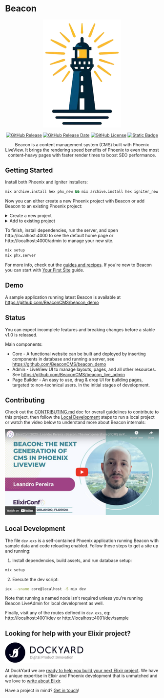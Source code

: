 # Beacon

<p align="center">
  <img src="https://raw.githubusercontent.com/BeaconCMS/beacon/main/assets/images/beacon.png" width="256" alt="Beacon logo">
</p>

<div align="center">
  
  [![GitHub Release](https://img.shields.io/github/v/release/beaconCMS/beacon?color=blue)](https://hex.pm/packages/beacon)
  [![GitHub Release Date](https://img.shields.io/github/release-date/beaconCMS/beacon)](https://github.com/BeaconCMS/beacon/releases)
  [![GitHub License](https://img.shields.io/github/license/beaconCMS/beacon?color=orange)](https://github.com/BeaconCMS/beacon/blob/main/LICENSE.md)
  [![Static Badge](https://img.shields.io/badge/documentation-555555)](https://hexdocs.pm/beacon)
  
</div>

<p align="center">
  Beacon is a content management system (CMS) built with Phoenix LiveView. It brings the rendering speed benefits of Phoenix to even the most content-heavy pages with faster render times to boost SEO performance.
</p>

## Getting Started

Install both Phoenix and Igniter installers:

```sh
mix archive.install hex phx_new && mix archive.install hex igniter_new
```

Now you can either create a new Phoenix project with Beacon or add Beacon to an existing Phoenix project:

<details>
<summary>Create a new project</summary>

- Using latest published [beacon](https://hex.pm/packages/beacon) and [beacon_live_admin](https://hex.pm/packages/beacon_live_admin) packages:

```sh
mix igniter.new my_app --install beacon,beacon_live_admin --with phx.new --beacon.site my_site
```

- Or using the unreleased projects from GitHub from the main branch:

```sh
mix igniter.new my_app \
--install beacon@github:BeaconCMS/beacon,beacon_live_admin@github:BeaconCMS/beacon_live_admin \
--with phx.new \
--beacon.site my_site
```

Replace `my_app` and `my_site` with the names you want to generate and follow the prompts.

</details>

<details>
<summary>Add to existing project</summary>

If you already have a Phoenix project with Phoenix LiveView then you can just add Beacon into that project.

First add the [Igniter](https://hex.pm/packages/igniter) dependency into your project:

```elixir
defp deps do
  [
    {:igniter, "~> 0.5"}
  ]
end
```

Run `mix deps.get` and now you'll be able to execute either one of the installers below:

- Using latest published [beacon](https://hex.pm/packages/beacon) and [beacon_live_admin](https://hex.pm/packages/beacon_live_admin) packages:

```sh
mix igniter.install beacon,beacon_live_admin --beacon.site my_site
```

- Or using the unreleased projects from GitHub from the main branch:

```sh
mix igniter.install \
beacon@github:BeaconCMS/beacon,beacon_live_admin@github:BeaconCMS/beacon_live_admin \
--beacon.site my_site
```

Replace `my_app` and `my_site` with the names you want to generate and follow the prompts.
</details>

To finish, install dependencies, run the server, and open http://localhost:4000 to see the default home page or http://localhost:4000/admin to manage your new site.

```sh
mix setup
mix phx.server
```

For more info, check out the [guides and recipes](https://hexdocs.pm/beacon/installation.html). If you're new to Beacon you can start with [Your First Site](https://hexdocs.pm/beacon/your-first-site.html) guide.

## Demo

A sample application running latest Beacon is available at https://github.com/BeaconCMS/beacon_demo

## Status

You can expect incomplete features and breaking changes before a stable v1.0 is released.

Main components:
- Core - A functional website can be built and deployed by inserting components in database and running a server, see https://github.com/BeaconCMS/beacon_demo
- Admin - LiveView UI to manage layouts, pages, and all other resources. See https://github.com/BeaconCMS/beacon_live_admin
- Page Builder - An easy to use, drag & drop UI for building pages, targeted to non-technical users. In the initial stages of development.

## Contributing

Check out the [CONTRIBUTING.md](https://github.com/BeaconCMS/beacon/blob/main/CONTRIBUTING.md) doc for overall guidelines to contribute to this project,
then follow the [Local Development](https://github.com/BeaconCMS/beacon#local-development) steps to run a local project or watch the video below to understand more
about Beacon internals:

<a href="https://www.youtube.com/watch?v=5jk0fIJOFuc">
  <img src="https://raw.githubusercontent.com/BeaconCMS/beacon/main/assets/images/youtube_card.png" width="512" alt="YouTube card - ElixirConf 2023 - Leandro Pereira - Beacon: The next generation of CMS in Phoenix LiveView">
</a>

## Local Development

The file `dev.exs` is a self-contained Phoenix application running Beacon with sample data and code reloading enabled. Follow these steps to get a site up and running:

1. Install dependencies, build assets, and run database setup:

```sh
mix setup
```

2. Execute the dev script:

```sh
iex --sname core@localhost -S mix dev
```

Note that running a named node isn't required unless you're running Beacon LiveAdmin for local development as well.

Finally, visit any of the routes defined in `dev.exs`, eg: http://localhost:4001/dev or http://localhost:4001/dev/sample

## Looking for help with your Elixir project?

<img src="assets/images/dockyard.png" width="256" alt="DockYard logo">

At DockYard we are [ready to help you build your next Elixir project](https://dockyard.com/phoenix-consulting).
We have a unique expertise in Elixir and Phoenix development that is unmatched and we love to [write about Elixir](https://dockyard.com/blog/categories/elixir).

Have a project in mind? [Get in touch](https://dockyard.com/contact/hire-us)!
